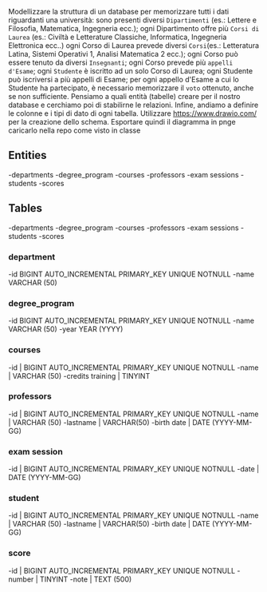 Modellizzare la struttura di un database per memorizzare tutti i dati riguardanti una università:
sono presenti diversi `Dipartimenti` (es.: Lettere e Filosofia, Matematica, Ingegneria ecc.);
ogni Dipartimento offre più `Corsi di Laurea` (es.: Civiltà e Letterature Classiche, Informatica, Ingegneria Elettronica ecc..)
ogni Corso di Laurea prevede diversi `Corsi`(es.: Letteratura Latina, Sistemi Operativi 1, Analisi Matematica 2 ecc.);
ogni Corso può essere tenuto da diversi `Insegnanti`;
ogni Corso prevede più `appelli d'Esame`;
ogni `Studente` è iscritto ad un solo Corso di Laurea;
ogni Studente può iscriversi a più appelli di Esame;
per ogni appello d'Esame a cui lo Studente ha partecipato, è necessario memorizzare il `voto` ottenuto, anche se non sufficiente. Pensiamo a quali entità (tabelle) creare per il nostro database e cerchiamo poi di stabilirne le relazioni. Infine, andiamo a definire le colonne e i tipi di dato di ogni tabella.
Utilizzare https://www.drawio.com/ per la creazione dello schema.
Esportare quindi il diagramma in pnge caricarlo nella repo come visto in classe

## Entities
-departments
-degree_program
-courses
-professors
-exam sessions
-students
-scores

## Tables 
-departments
-degree_program
-courses
-professors
-exam sessions
-students
-scores

### department
-id BIGINT AUTO_INCREMENTAL PRIMARY_KEY UNIQUE NOTNULL
-name VARCHAR (50)

### degree_program
-id BIGINT AUTO_INCREMENTAL PRIMARY_KEY UNIQUE NOTNULL
-name VARCHAR (50)
-year YEAR (YYYY)

### courses
-id | BIGINT AUTO_INCREMENTAL PRIMARY_KEY UNIQUE NOTNULL
-name | VARCHAR (50)
-credits training | TINYINT

### professors
-id | BIGINT AUTO_INCREMENTAL PRIMARY_KEY UNIQUE NOTNULL
-name | VARCHAR (50)
-lastname | VARCHAR(50)
-birth date | DATE (YYYY-MM-GG)

### exam session
-id | BIGINT AUTO_INCREMENTAL PRIMARY_KEY UNIQUE NOTNULL
-date | DATE (YYYY-MM-GG)

### student
-id | BIGINT AUTO_INCREMENTAL PRIMARY_KEY UNIQUE NOTNULL
-name | VARCHAR (50)
-lastname | VARCHAR(50)
-birth date | DATE (YYYY-MM-GG)

### score
-id | BIGINT AUTO_INCREMENTAL PRIMARY_KEY UNIQUE NOTNULL
-number | TINYINT
-note | TEXT (500)

